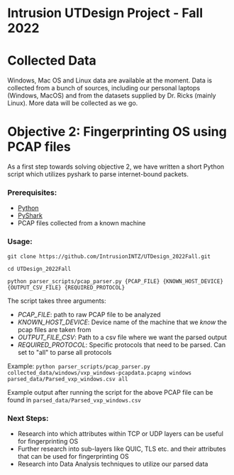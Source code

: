 # Intrusion UTDesign Project - Fall 2022


# Collected Data 
Windows, Mac OS and Linux data are available at the moment. Data is collected from a bunch of sources, including our personal laptops (Windows, MacOS) and from the datasets supplied by Dr. Ricks (mainly Linux). More data will be collected as we go.

# Objective 2: Fingerprinting OS using PCAP files

As a first step towards solving objective 2, we have written a short Python script which utilizes pyshark to parse internet-bound packets.

### Prerequisites:

* [Python](https://www.python.org/downloads/)
* [PyShark](https://github.com/KimiNewt/pyshark/)
* PCAP files collected from a known machine

### Usage: 
`git clone https://github.com/IntrusionINTZ/UTDesign_2022Fall.git`

`cd UTDesign_2022Fall`

`python parser_scripts/pcap_parser.py {PCAP_FILE} {KNOWN_HOST_DEVICE} {OUTPUT_CSV_FILE} {REQUIRED_PROTOCOL}`

The script takes three arguments:
* *PCAP_FILE*: path to raw PCAP file to be analyzed
* *KNOWN_HOST_DEVICE*: Device name of the machine that we *know* the pcap files are taken from
* *OUTPUT_FILE_CSV*: Path to a csv file where we want the parsed output
* *REQUIRED_PROTOCOL*: Specific protocols that need to be parsed. Can set to "all" to parse all protocols

Example:
`python parser_scripts/pcap_parser.py collected_data/windows/vxp_windows-pcapdata.pcapng windows parsed_data/Parsed_vxp_windows.csv all`

Example output after running the script for the above PCAP file can be found in `parsed_data/Parsed_vxp_windows.csv`

### Next Steps:
* Research into which attributes within TCP or UDP layers can be useful for fingerprinting OS
* Further research into sub-layers like QUIC, TLS etc. and their attributes that can be used for fingerprinting OS
* Research into Data Analysis techniques to utilize our parsed data
